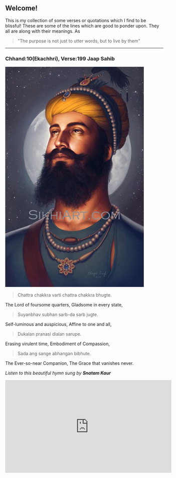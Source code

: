 ## Welcome!
This is my collection of some verses or quotations which I find to be blissful! 
These are some of the lines which are good to ponder upon. They all are along with their meanings.
As 
> "The purpose is not just to utter words, but to live by them"

---

### Chhand:10(Ekachhri), Verse:199 Jaap Sahib

![guru-gobind-singh-ji](/assets/images/guru-gobind-singh-ji.jpg)


> Chattra chakkra varti chattra chakkra bhugte.

The Lord of foursome quarters, Gladsome in every state,

> Suyanbhav subhan sarb-da sarb jugte.

Self-luminous and auspicious, Affine to one and all,

> Dukalan pranasi dialan sarupe.

Erasing virulent time, Embodiment of Compassion,

> Sada ang sange abhangan bibhute.


The Ever-so-near Companion, The Grace that vanishes never.


*Listen to this beautiful hymn sung by **Snatam Kaur***
<iframe width="530" height="295" src="https://www.youtube.com/embed/Z2gHpYOx22U" frameborder="0" allow="accelerometer; autoplay; encrypted-media; gyroscope; picture-in-picture" allowfullscreen></iframe>
